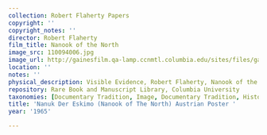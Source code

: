 ```yaml
---
collection: Robert Flaherty Papers
copyright: ''
copyright_notes: ''
director: Robert Flaherty
film_title: Nanook of the North
image_src: 110094006.jpg
image_url: http://gainesfilm.qa-lamp.ccnmtl.columbia.edu/sites/files/gainesfilm/images/110094006.jpg
location: ''
notes: ''
physical_description: Visible Evidence, Robert Flaherty, Nanook of the North
repository: Rare Book and Manuscript Library, Columbia University
taxonomies: [Documentary Tradition, Image, Documentary Tradition, Historiography]
title: 'Nanuk Der Eskimo (Nanook of The North) Austrian Poster '
year: '1965'

---
```

